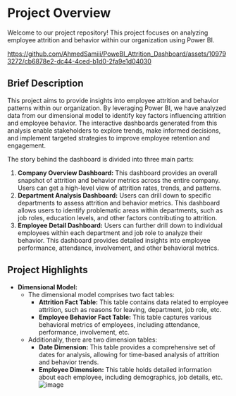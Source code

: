 # Project Overview

Welcome to our project repository! This project focuses on analyzing employee attrition and behavior within our organization using Power BI. 




https://github.com/AhmedSamiii/PoweBI_Attrition_Dashboard/assets/109793272/cb6878e2-dc44-4ced-b1d0-2fa9e1d04030


## Brief Description
This project aims to provide insights into employee attrition and behavior patterns within our organization. By leveraging Power BI, we have analyzed data from our dimensional model to identify key factors influencing attrition and employee behavior. The interactive dashboards generated from this analysis enable stakeholders to explore trends, make informed decisions, and implement targeted strategies to improve employee retention and engagement.

The story behind the dashboard is divided into three main parts:
1. **Company Overview Dashboard:** This dashboard provides an overall snapshot of attrition and behavior metrics across the entire company. Users can get a high-level view of attrition rates, trends, and patterns.
2. **Department Analysis Dashboard:** Users can drill down to specific departments to assess attrition and behavior metrics. This dashboard allows users to identify problematic areas within departments, such as job roles, education levels, and other factors contributing to attrition.
3. **Employee Detail Dashboard:** Users can further drill down to individual employees within each department and job role to analyze their behavior. This dashboard provides detailed insights into employee performance, attendance, involvement, and other behavioral metrics.

## Project Highlights
- **Dimensional Model:**
  - The dimensional model comprises two fact tables: 
    - **Attrition Fact Table:** This table contains data related to employee attrition, such as reasons for leaving, department, job role, etc.
    - **Employee Behavior Fact Table:** This table captures various behavioral metrics of employees, including attendance, performance, involvement, etc.
  - Additionally, there are two dimension tables:
    - **Date Dimension:** This table provides a comprehensive set of dates for analysis, allowing for time-based analysis of attrition and behavior trends.
    - **Employee Dimension:** This table holds detailed information about each employee, including demographics, job details, etc.
![image](https://github.com/AhmedSamiii/PoweBI_Attrition_Dashboard/assets/109793272/af6b950e-ca40-43d6-a9bf-e7254945d2de)


